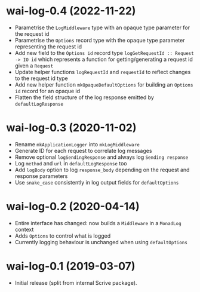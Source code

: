 # wai-log-0.4 (2022-11-22)
* Parametrise the `LogMiddleware` type with an opaque type parameter for the request id
* Parametrise the `Options` record type with the opaque type parameter representing the request id
* Add new field to the `Options id` record type `logGetRequestId :: Request -> IO id` which represents a function for getting/generating a request id given a `Request`
* Update helper functions `logRequestId` and `requestId` to reflect changes to the request id type
* Add new helper function `mkOpaqueDefaultOptions` for building an `Options id` record for an opaque id
* Flatten the field structure of the log response emitted by `defaultLogResponse`

# wai-log-0.3 (2020-11-02)

* Rename `mkApplicationLogger` into `mkLogMiddleware`
* Generate ID for each request to correlate log messages
* Remove optional `logSendingResponse` and always log `Sending response`
* Log `method` and `url` in `defaultLogResponse` too
* Add `logBody` option to log `response_body` depending on the request and
  response parameters
* Use `snake_case` consistently in log output fields for `defaultOptions`

# wai-log-0.2 (2020-04-14)

* Entire interface has changed: now builds a `Middleware` in a `MonadLog`
  context
* Adds `Options` to control what is logged
* Currently logging behaviour is unchanged when using `defaultOptions`

# wai-log-0.1 (2019-03-07)

* Initial release (split from internal Scrive package).
